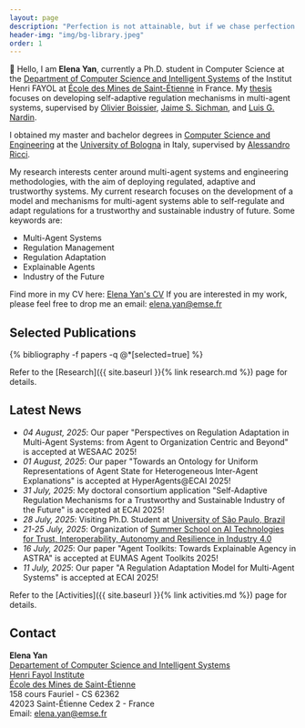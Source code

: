 ```yaml
---
layout: page
description: "Perfection is not attainable, but if we chase perfection we can catch excellence."
header-img: "img/bg-library.jpeg"
order: 1
---
```


👋 Hello, I am **Elena Yan**, currently a Ph.D. student in Computer Science at the [Department of Computer Science and Intelligent Systems](https://www.mines-stetienne.fr/recherche/centres-et-departements/departement-informatique-et-systemes-intelligents/) of the Institut Henri FAYOL at [École des Mines de Saint-Étienne](https://www.mines-stetienne.fr/en/) in France. 
My [thesis](https://theses.fr/s394631) focuses on developing self-adaptive regulation mechanisms in multi-agent systems, supervised by [Olivier Boissier](https://www.emse.fr/~boissier/), [Jaime S. Sichman](https://www2.pcs.usp.br/~jaime/index_engl.html), and [Luis G. Nardin](https://gustavo.nardin.info).

I obtained my master and bachelor degrees in [Computer Science and Engineering](https://corsi.unibo.it/2cycle/ComputerScienceEngineering) at the [University of Bologna](https://www.unibo.it/en/homepage) in Italy, supervised by [Alessandro Ricci](https://www.unibo.it/sitoweb/a.ricci/en).


My research interests center around multi-agent systems and engineering methodologies, with the aim of deploying regulated, adaptive and trustworthy systems. My current research focuses on the development of a model and mechanisms for multi-agent systems able to self-regulate and adapt regulations for a trustworthy and sustainable industry of future. Some keywords are:

- Multi-Agent Systems
- Regulation Management
- Regulation Adaptation
- Explainable Agents
- Industry of the Future

Find more in my CV here: [Elena Yan's CV](assets/pdf/yan_elena_cv_latest.pdf) If you are interested in my work, please feel free to drop me an email: [elena.yan@emse.fr](mailto:elena.yan@emse.fr)


## Selected Publications

<div class="publications">{% bibliography -f papers -q @*[selected=true] %}</div>

Refer to the [Research]({{ site.baseurl }}{% link research.md %}) page for details.

## Latest News
- _04 August, 2025_: Our paper "Perspectives on Regulation Adaptation in Multi-Agent Systems: from Agent to Organization Centric and Beyond" is accepted at WESAAC 2025!
- _01 August, 2025_: Our paper "Towards an Ontology for Uniform Representations of Agent State for Heterogeneous Inter-Agent Explanations" is accepted at HyperAgents@ECAI 2025!
-  _31 July, 2025_: My doctoral consortium application "Self-Adaptive Regulation Mechanisms for a Trustworthy and Sustainable Industry of the Future" is accepted at ECAI 2025!
- _28 July, 2025_: Visiting Ph.D. Student at [University of São Paulo, Brazil](https://www5.usp.br/)
- _21-25 July, 2025_: Organization of [Summer School on AI Technologies for Trust, Interoperability, Autonomy and Resilience in Industry 4.0](https://ci.mines-stetienne.fr/ai4industry/2025/)
-  _16 July, 2025_: Our paper "Agent Toolkits: Towards Explainable Agency in ASTRA" is accepted at EUMAS Agent Toolkits 2025!
- _11 July, 2025_: Our paper "A Regulation Adaptation Model for Multi-Agent Systems" is accepted at ECAI 2025!

Refer to the [Activities]({{ site.baseurl }}{% link activities.md %}) page for details.

## Contact

**Elena Yan**<br/>
[Departement of Computer Science and Intelligent Systems](https://www.mines-stetienne.fr/recherche/departements/departement-informatique-et-systemes-intelligents/)<br/>
[Henri Fayol Institute](https://fayol.wp.imt.fr/)<br/>
[École des Mines de Saint-Étienne](https://www.mines-stetienne.fr)<br/>
158 cours Fauriel - CS 62362<br/>
42023 Saint-Étienne Cedex 2 - France<br/>
Email: [elena.yan@emse.fr](mailto:elena.yan@emse.fr)
